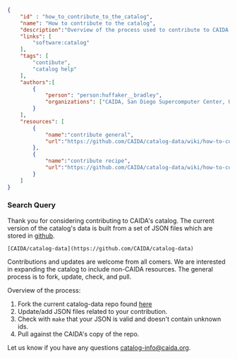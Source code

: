 ~~~json
{
    "id" : "how_to_contribute_to_the_catalog",
    "name": "How to contribute to the catalog",
    "description":"Overview of the process used to contribute to CAIDA's catalog.",
    "links": [ 
        "software:catalog" 
    ],
    "tags": [
        "contibute",
        "catalog help"
    ],
    "authors":[
        {
            "person": "person:huffaker__bradley",
            "organizations": ["CAIDA, San Diego Supercomputer Center, University of California San Diego"]
        }
    ],
    "resources": [
        {
            "name":"contribute general",
            "url":"https://github.com/CAIDA/catalog-data/wiki/how-to-contribute"
        },
        {
            "name":"contribute recipe",
            "url":"https://github.com/CAIDA/catalog-data/wiki/how-to-contribute-a-recipe"
        }
    ]
}
~~~


### Search Query

Thank you for considering contributing to CAIDA's catalog. The current version of 
the catalog's data is built from a set of JSON files which are stored in [github](https://github.com/CAIDA/catalog-data).  

    [CAIDA/catalog-data](https://github.com/CAIDA/catalog-data)

Contributions and updates are welcome from all comers. We are interested in expanding the
catalog to include non-CAIDA resources. The general process is to fork, update, check, and pull.

Overview of the process:
1. Fork the current catalog-data repo found [here](https://github.com/CAIDA/catalog-data)
2. Update/add JSON files related to your contribution.
3. Check with ```make``` that your JSON is valid and doesn't contain unknown ids.
4. Pull against the CAIDA's copy of the repo.

Let us know if you have any questions <a href="mailto:catalog-info@caida.org">catalog-info@caida.org</a>.
